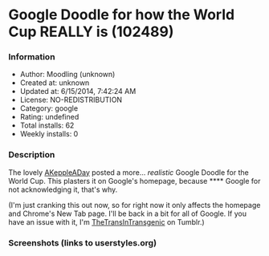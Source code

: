 # Google Doodle for how the World Cup REALLY is (102489)

### Information
- Author: Moodling (unknown)
- Created at: unknown
- Updated at: 6/15/2014, 7:42:24 AM
- License: NO-REDISTRIBUTION
- Category: google
- Rating: undefined
- Total installs: 62
- Weekly installs: 0


### Description
The lovely <a href="http://akeppleaday.tumblr.com/post/88690322237/i-cant-imagine-why-google-prefers-their-fifa" >AKeppleADay</a> posted a more... <i>realistic</i> Google Doodle for the World Cup. This plasters it on Google's homepage, because **** Google for not acknowledging it, that's why.

(I'm just cranking this out now, so for right now it only affects the homepage and Chrome's New Tab page. I'll be back in a bit for all of Google. If you have an issue with it, I'm <a href="http://thetransintransgenic.tumblr.com">TheTransInTransgenic</a> on Tumblr.)


### Screenshots (links to userstyles.org)



